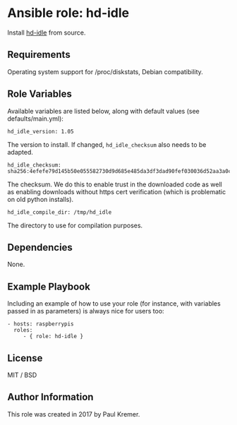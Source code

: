 Ansible role: hd-idle
=====================

Install [hd-idle](http://hd-idle.sourceforge.net/) from source.

Requirements
------------

Operating system support for /proc/diskstats, Debian compatibility.

Role Variables
--------------

Available variables are listed below, along with default values (see defaults/main.yml):

	hd_idle_version: 1.05

The version to install. If changed, `hd_idle_checksum` also needs to be adapted.

	hd_idle_checksum: sha256:4efefe79d145b50e055582730d9d685e485da3df3dad90fef030036d52aa3a0c

The checksum. We do this to enable trust in the downloaded code as well as enabling
downloads without https cert verification (which is problematic on old python installs).	

	hd_idle_compile_dir: /tmp/hd_idle

The directory to use for compilation purposes.

Dependencies
------------

None.

Example Playbook
----------------

Including an example of how to use your role (for instance, with variables passed in as parameters) is always nice for users too:

    - hosts: raspberrypis
      roles:
         - { role: hd-idle }

License
-------

MIT / BSD

Author Information
------------------

This role was created in 2017 by Paul Kremer.
